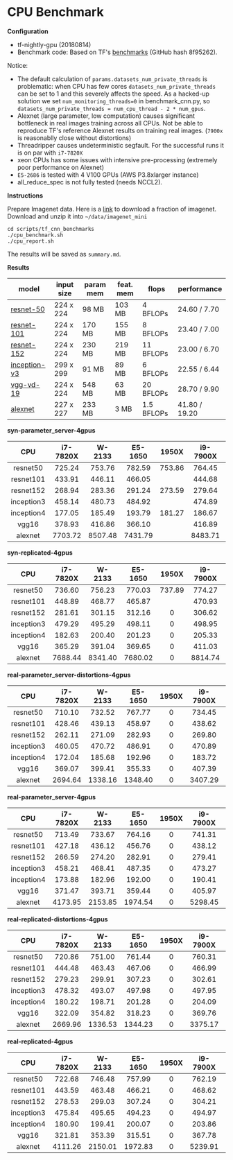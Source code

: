 CPU Benchmark
===

__Configuration__

* tf-nightly-gpu (20180814)
* Benchmark code: Based on TF's [benchmarks](https://github.com/tensorflow/benchmarks) (GitHub hash 8f95262).

Notice: 

* The default calculation of ```params.datasets_num_private_threads``` is problematic: when CPU has few cores ```datasets_num_private_threads``` can be set to 1 and this severely affects the speed. As a hacked-up solution we set ```num_monitoring_threads=0``` in benchmark_cnn.py, so ```datasets_num_private_threads = num_cpu_thread - 2 * num_gpus```.
* Alexnet (large parameter, low computation) causes significant bottleneck in real images training across all CPUs. Not be able to reproduce TF's reference Alexnet results on training real images. (```7900x``` is reasonablly close without distortions)
* Threadripper causes undeterministic segfault. For the successful runs it is on par with ```i7-7820X```
* xeon CPUs has some issues with intensive pre-processing (extremely poor performance on Alexnet)
* ```E5-2686``` is tested with 4 V100 GPUs (AWS P3.8xlarger instance)
* all_reduce_spec is not fully tested (needs NCCL2). 

__Instructions__

Prepare Imagenet data. Here is a [link](https://drive.google.com/open?id=1JzF24uUa7D9fFeETrnNYMMMZ-9yNC0I5) to download a fraction of imagenet. Download and unzip it into ```~/data/imagenet_mini```

```
cd scripts/tf_cnn_benchmarks
./cpu_benchmark.sh
./cpu_report.sh
```

The results will be saved as ```summary.md```.

__Results__

| model | input size | param mem | feat. mem | flops | performance |
|-------|------------|--------------|----------------|-------|-------------|
| [resnet-50](reports/resnet-50.md) | 224 x 224 | 98 MB | 103 MB | 4 BFLOPs | 24.60 / 7.70 |
| [resnet-101](reports/resnet-101.md) | 224 x 224 | 170 MB | 155 MB | 8 BFLOPs | 23.40 / 7.00 |
| [resnet-152](reports/resnet-152.md) | 224 x 224 | 230 MB | 219 MB | 11 BFLOPs | 23.00 / 6.70 |
| [inception-v3](reports/inception-v3.md) | 299 x 299 | 91 MB | 89 MB | 6 BFLOPs | 22.55 / 6.44 |
| [vgg-vd-19](reports/vgg-vd-19.md) | 224 x 224 | 548 MB | 63 MB | 20 BFLOPs | 28.70 / 9.90 |
| [alexnet](reports/alexnet.md) | 227 x 227 | 233 MB | 3 MB | 1.5 BFLOPs | 41.80 / 19.20 |


**syn-parameter_server-4gpus**

CPU | i7-7820X | W-2133 | E5-1650 | 1950X | i9-7900X | E5-2686 |
:------:|:------:|:------:|:------:|:------:|:------:|:------:|
resnet50 |725.24 |753.76 |782.59 |753.86 |764.45 |1250.24 |
resnet101 |433.91 |446.11 |466.05 | |444.68 |0 |
resnet152 |268.94 |283.36 |291.24 |273.59 |279.64 |0 |
inception3 |458.14 |480.73 |484.92 | |474.89 |0 |
inception4 |177.05 |185.49 |193.79 |181.27 |186.67 |0 |
vgg16 |378.93 |416.86 |366.10 | |416.89 |0 |
alexnet |7703.72 |8507.48 |7431.79 | |8483.71 |16517.47 |


**syn-replicated-4gpus**

CPU | i7-7820X | W-2133 | E5-1650 | 1950X | i9-7900X | E5-2686 |
:------:|:------:|:------:|:------:|:------:|:------:|:------:|
resnet50 |736.60 |756.23 |770.03 |737.89 |774.27 |1315.58 |
resnet101 |448.89 |468.77 |465.87 | |470.93 |0 |
resnet152 |281.61 |301.15 |312.16 |0 |306.62 |0 |
inception3 |479.29 |495.29 |498.11 |0 |498.95 |0 |
inception4 |182.63 |200.40 |201.23 |0 |205.33 |0 |
vgg16 |365.29 |391.04 |369.65 |0 |411.03 |0 |
alexnet |7688.44 |8341.40 |7680.02 |0 |8814.74 |15642.02 |


**real-parameter_server-distortions-4gpus**

CPU | i7-7820X | W-2133 | E5-1650 | 1950X | i9-7900X | E5-2686 |
:------:|:------:|:------:|:------:|:------:|:------:|:------:|
resnet50 |710.10 |732.52 |767.77 |0 |734.45 |1149.65 |
resnet101 |428.46 |439.13 |458.97 |0 |438.62 |0 |
resnet152 |262.11 |271.09 |282.93 |0 |269.80 |0 |
inception3 |460.05 |470.72 |486.91 |0 |470.89 |0 |
inception4 |172.04 |185.68 |192.96 |0 |183.72 |0 |
vgg16 |369.07 |399.41 |355.33 |0 |407.39 |0 |
alexnet |2694.64 |1338.16 |1348.40 |0 |3407.29 |1989.44 |


**real-parameter_server-4gpus**

CPU | i7-7820X | W-2133 | E5-1650 | 1950X | i9-7900X | E5-2686 |
:------:|:------:|:------:|:------:|:------:|:------:|:------:|
resnet50 |713.49 |733.67 |764.16 |0 |741.31 |1080.93 |
resnet101 |427.18 |436.12 |456.76 |0 |438.12 |0 |
resnet152 |266.59 |274.20 |282.91 |0 |279.41 |0 |
inception3 |458.21 |468.41 |487.35 |0 |473.27 |0 |
inception4 |173.88 |182.96 |192.00 |0 |190.41 |0 |
vgg16 |371.47 |393.71 |359.44 |0 |405.97 |0 |
alexnet |4173.95 |2153.85 |1974.54 |0 |5298.45 |2916.51 |


**real-replicated-distortions-4gpus**

CPU | i7-7820X | W-2133 | E5-1650 | 1950X | i9-7900X | E5-2686 |
:------:|:------:|:------:|:------:|:------:|:------:|:------:|
resnet50 |720.86 |751.00 |761.44 |0 |760.31 | |
resnet101 |444.48 |463.43 |467.06 |0 |466.99 |0 |
resnet152 |279.23 |299.91 |307.23 |0 |302.61 |0 |
inception3 |478.32 |493.07 |497.98 |0 |497.95 |0 |
inception4 |180.22 |198.71 |201.28 |0 |204.09 |0 |
vgg16 |322.09 |354.82 |318.23 |0 |369.76 |0 |
alexnet |2669.96 |1336.53 |1344.23 |0 |3375.17 | |


**real-replicated-4gpus**

CPU | i7-7820X | W-2133 | E5-1650 | 1950X | i9-7900X | E5-2686 |
:------:|:------:|:------:|:------:|:------:|:------:|:------:|
resnet50 |722.68 |746.48 |757.99 |0 |762.19 | |
resnet101 |443.59 |463.48 |466.21 |0 |468.62 |0 |
resnet152 |278.53 |299.03 |307.24 |0 |304.21 |0 |
inception3 |475.84 |495.65 |494.23 |0 |494.97 |0 |
inception4 |180.90 |199.41 |200.07 |0 |203.86 |0 |
vgg16 |321.81 |353.39 |315.51 |0 |367.78 |0 |
alexnet |4111.26 |2150.01 |1972.83 |0 |5239.91 | |
